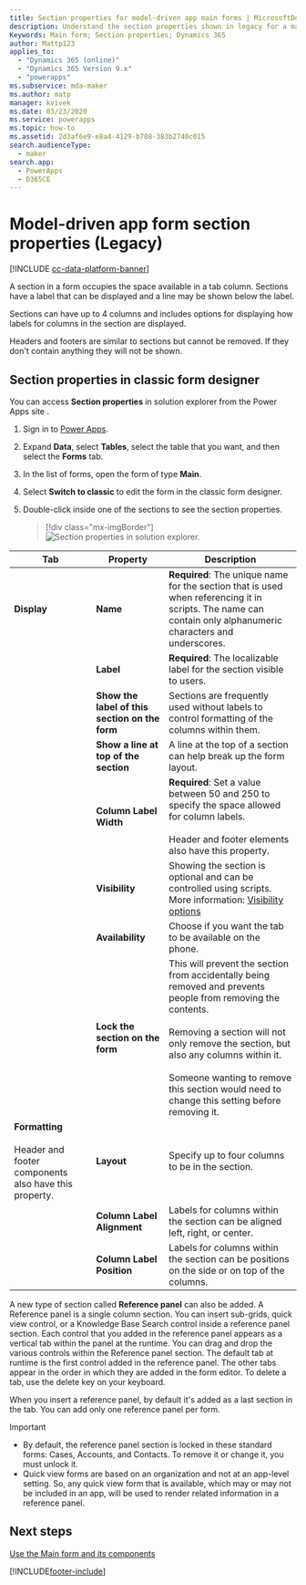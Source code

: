 ```yaml
---
title: Section properties for model-driven app main forms | MicrosoftDocs (Legacy)
description: Understand the section properties shown in legacy for a main form
Keywords: Main form; Section properties; Dynamics 365
author: Mattp123
applies_to: 
  - "Dynamics 365 (online)"
  - "Dynamics 365 Version 9.x"
  - "powerapps"
ms.subservice: mda-maker
ms.author: matp
manager: kvivek
ms.date: 03/23/2020
ms.service: powerapps
ms.topic: how-to
ms.assetid: 2d3af6e9-e8a4-4129-b708-383b2740c015
search.audienceType: 
  - maker
search.app: 
  - PowerApps
  - D365CE
---
```

# Model-driven app form section properties (Legacy)

[!INCLUDE [cc-data-platform-banner](../../includes/cc-data-platform-banner.md)]

 A section in a form occupies the space available in a tab column. Sections have a label that can be displayed and a line may be shown below the label.  
  
 Sections can have up to 4 columns and includes options for displaying how labels for columns in the section are displayed.  
  
 Headers and footers are similar to sections but cannot be removed. If they don't contain anything they will not be shown.

## Section properties in classic form designer

You can access **Section properties** in solution explorer from the Power Apps site .

1.  Sign in to [Power Apps](https://make.powerapps.com/?utm_source=padocs&utm_medium=linkinadoc&utm_campaign=referralsfromdoc).  

2.  Expand **Data**, select **Tables**, select the table that you want, and then select the **Forms** tab. 

3.  In the list of forms, open the form of type **Main**. 

4.  Select **Switch to classic** to edit the form in the classic form designer.

5.  Double-click inside one of the sections to see the section properties. 

    > [!div class="mx-imgBorder"]
    > ![Section properties in solution explorer.](media/section-properties.png "Section properties in legacy solution explorer")
  
|Tab|Property|Description|  
|---------|--------------|-----------------|  
|**Display**|**Name**|**Required**: The unique name for the section that is used when referencing it in scripts. The name can contain only alphanumeric characters and underscores.|  
||**Label**|**Required**: The localizable label for the section visible to users.|  
||**Show the label of this section on the form**|Sections are frequently used without labels to control formatting of the columns within them.|  
||**Show a line at top of the section**|A line at the top of a section can help break up the form layout.|  
||**Column Label Width**|**Required**: Set a value between 50 and 250 to specify the space allowed for column labels.<br /><br /> Header and footer elements also have this property.|  
||**Visibility**|Showing the section is optional and can be controlled using scripts. More information: [Visibility options](visibility-options-legacy.md)|  
||**Availability**|Choose if you want the tab to be available on the phone.|  
||**Lock the section on the form**|This will prevent the section from accidentally being removed and prevents people from removing the contents.<br /><br /> Removing a section will not only remove the section, but also any columns within it.<br /><br /> Someone wanting to remove this section would need to change this setting before removing it.|  
|**Formatting**<br /><br /> Header and footer components also have this property.|**Layout**|Specify up to four columns to be in the section.|  
||**Column Label Alignment**|Labels for columns within the section can be aligned left, right, or center.|  
||**Column Label Position**|Labels for columns within the section can be positions on the side or on top of the columns.|  


A new type of section called **Reference panel** can also be added. A Reference panel is a single column section. You can insert sub-grids, quick view control, or a Knowledge Base Search control inside a reference panel section. Each control that you added in the reference panel appears as a vertical tab within the panel at the runtime. You can drag and drop the various controls within the Reference panel section. The default tab at runtime is the first control added in the reference panel. The other tabs appear in the order in which they are added in the form editor. To delete a tab, use the delete key on your keyboard.  
  
When you insert a reference panel, by default it's added as a last section in the tab. You can add only one reference panel per form.  
  
> [!IMPORTANT]
> - By default, the reference panel section is locked in these standard forms: Cases, Accounts, and Contacts. To remove it or change it, you must unlock it.
> - Quick view forms are based on an organization and not at an app-level setting. So, any quick view form that is available, which may or may not be included in an app, will be used to render related information in a reference panel.


## Next steps

[Use the Main form and its components](use-main-form-and-components.md)


[!INCLUDE[footer-include](../../includes/footer-banner.md)]